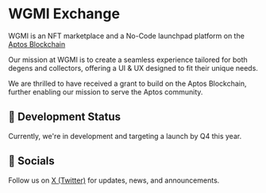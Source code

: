 # WGMI Exchange
WGMI is an NFT marketplace and a No-Code launchpad platform on the [Aptos Blockchain](https://aptosfoundation.org/)

Our mission at WGMI is to create a seamless experience tailored for both degens and collectors, offering a UI & UX designed to fit their unique needs.

We are thrilled to have received a grant to build on the Aptos Blockchain, further enabling our mission to serve the Aptos community.

## 🚧 Development Status
Currently, we're in development and targeting a launch by Q4 this year.

## 📱 Socials
Follow us on [X (Twitter)](https://x.com/wgmiexchange) for updates, news, and announcements.
